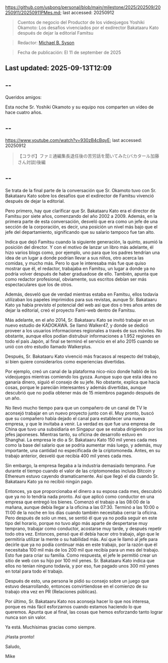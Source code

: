 https://github.com/usbong/personal/blob/main/milestone/2025/202509/20250911/20250911PMes.md; last accessed: 20250912

> Cuentos de negocio del Productor de los videojuegos Yoshiki Okamoto: Los desafíos vivenciados por el exdirector Bakataaru Kato después de dejar la editorial Famitsu

> Redactor: [Michael B. Syson](https://www.linkedin.com/in/michaelsyson/)

> Fecha de publicación: El 11 de september de 2025

## Last updated: 2025-09-13T12:09

## --

Queridos amigos:

Esta noche Sr. Yoshiki Okamoto y su equipo nos comparten un vídeo de hace cuatro años. 

## --

https://www.youtube.com/watch?v=930zB4cBqyE; last accessed: 20250912

> 【コラボ】ファミ通編集長退任後の苦労話を聞いてみた(バカタール加藤さん対談)後編


## --

Se trata de la final parte de la conversación que Sr. Okamoto tuvo con Sr. Bakataaru Kato sobre los desafíos que el exdirector de Famitsu vivenció después de dejar la editorial.

Pero primero, hay que clarificar que Sr. Bakataaru Kato era el director de Famitsu por siete años, comenzando del año 2002 a 2009. Además, en la primera parte de esta conversación, desveló que era como un jefe de una sección de la corporación, es decir, una posición un nivel más bajo que el jefe del departamiento, significando que su salario tampoco fue tan alto.

Indica que dejó Famitsu cuando la siguiente generación, la quinto, asumió la posición del director. Y con el motivo de lanzar un libro más adelante, él hizo varios blogs como, por ejemplo, uno para que los padres tendrían una idea de un lugar a donde podrían llevar a sus niños, otro acerca las comidas, y mucho más. Pero lo que le interesaba más fue que quiso mostrar que él, el redactor, trabajaba en Famitsu, un lugar a donde ya no podría volver después de haber graduadose de ello. También, apunta que como redactor profesional, obviamente, sus escritos debían ser más espectaculares que los de otros.

Además, desveló que de verdad mientras estaba en Famitsu, ellos todavía utilizaban los papeles imprimidos para sus revistas, aunque Sr. Bakataaru Kato ya había previsto el potencial del web así que dos o tres años antes de dejar la editorial, creó el proyecto Fami-web dentro de Famitsu.

Más adelante, en el año 2014, Sr. Bakataaru Kato se invitó trabajar en un nuevo estudio de KADOKAWA. Se llamó Walker47, y donde se dedicó proveer a los usuarios informaciones regionales a través de sus móviles. No obstante, aunque ellos podían distrubuir informaciones a 1.952 regiones en todo el país Japón, al final se terminó el servicio en el año 2015 cuando se unió con otro estudio llamado Walkerplus.

Después, Sr. Bakataaru Kato vivenció más fracasos al respecto del trabajo, si bien quiere considerarlos como experiencias divertidas. 

Por ejemplo, creó un canal de la plataforma nico-nico donde habló de los videojuegos mientras comiendo los gyoza. Aunque supo que esta idea no ganaría dinero, siguió el consejo de su jefe. No obstante, explica que hacía cosas, porque le parecián interesantes y además divertidas, aunque descubrió que no podía obtener más de 15 miembros pagando después de un año. 

No llevó mucho tiempo para que un compañero de un canal de TV le aconsejó trabajar en un nuevo proyecto junto con él. Muy pronto, buscó que su compañero había dejado el canal para establecer una nueva empresa, y que le invitaba a venir. La verdad es que fue una empresa de China que tuvo una subsidiaria en Singapur que se estaba dirigiendo por los jefes japoneses. Mientras tanto, su oficina de desarrollo estuvo en Shanghai. La empresa le dio a Sr. Bakataaru Kato 150 mil yenes cada mes como la base del salario que se podría aumentar más luego, y además, muy importante, una cantidad no especificada de la criptomoneda. Antes, en su trabajo anterior, desveló que recibía 400 mil yenes cada mes. 

Sin embargo, la empresa llegaba a la industria demasiado temprano. Fue durante el tiempo cuando el valor de las criptomonedas incluso Bitcoin y Ethereum estuvo cayendo dramaticamente. Así que llegó el día cuando Sr. Bakataaru Kato ya no recibió ningún pago.

Entonces, ya que proporcionaba el dinero a su esposa cada mes, descubrió que ya no lo tendría nada pronto. Así que aplicó como conductor en una empresa que entregó los bienes. Comenzó el trabajo a las 08:00 de la mañana, aunque debía llegar a la oficina a las 07:30. Terminó a las 10:00 o 11:00 de la noche en los días cuando también necesitaba cerrar la oficina. Pero después de solo un mes, se sentió él que ya no podía seguir en este tipo del horario, porque no tuvo algo más aparte de despertarse muy temprano, trabajar como conductor, acostarse muy tarde, y después repetir todo otra vez. Entonces, pensó que él debía hacer otro trabajo, algo que le permitiría utilizar la mente o su habilidad más. Así que le llamó al jefe para decirle que ya no podía continuar más en este trabajo, por la razón que él necesitaba 100 mil más de los 200 mil que recibía para un mes del trabajo. Esto fue para criar su familia. Como respuesta, el jefe le permitió crear un sitio de web con su hijo por 100 mil yenes. Sr. Bakataaru Kato indica que ellos no tenían ninguno todavía, y por eso, fue pagado unos 300 mil yenes en total para todo el trabajo.

Después de esto, una persona le pidió su consejo sobre un juego que estuvo desarrollando, entonces convirtiendose en el comienzo de su trabajo otra vez en PR (Relaciones públicas).

Por último, Sr. Bakataaru Kato nos aconseja hacer lo que nos interesa, porque es más fácil esforzarnos cuando estamos haciendo lo que queremos. Apunta que al final, las cosas que hemos esforzando tanto lograr nunca son sin valor. 

Ya está. Muchísimas gracias como siempre.

¡Hasta pronto!

Saludo,

Mike